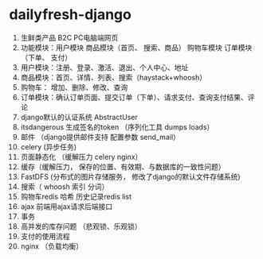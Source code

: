 # dailyfresh-django

1.	生鲜类产品  B2C  PC电脑端网页
2.	功能模块：用户模块  商品模块（首页、 搜索、商品） 购物车模块  订单模块（下单、 支付）
3.	用户模块：注册、登录、激活、退出、个人中心、地址
4.	商品模块：首页、详情、列表、搜索（haystack+whoosh）
5.	购物车： 增加、删除、修改、查询
6.	订单模块：确认订单页面、提交订单（下单）、请求支付、查询支付结果、评论
7.	django默认的认证系统 AbstractUser
8.	itsdangerous  生成签名的token （序列化工具 dumps  loads）
9.	邮件 （django提供邮件支持 配置参数  send_mail）
10.	 celery (异步任务)
11.	 页面静态化 （缓解压力  celery  nginx）
12.	 缓存（缓解压力， 保存的位置、有效期、与数据库的一致性问题）
13.	 FastDFS (分布式的图片存储服务， 修改了django的默认文件存储系统)
14.	 搜索（ whoosh  索引  分词）
15.	 购物车redis 哈希 历史记录redis list
16.	 ajax 前端用ajax请求后端接口
17.	 事务
18.	 高并发的库存问题 （悲观锁、乐观锁）
19.	 支付的使用流程
20.	 nginx （负载均衡）
